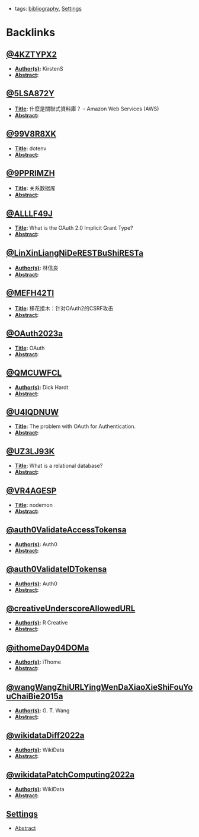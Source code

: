 - tags: [bibliography](<bibliography.md>), [Settings](<Settings.md>)

# Backlinks
## [@4KZTYPX2](<@4KZTYPX2.md>)
- **[Author(s)](<Author(s).md>):** KirstenS
- **[Abstract](<Abstract.md>):**

## [@5LSA872Y](<@5LSA872Y.md>)
- **[Title](<Title.md>):** 什麼是關聯式資料庫？ – Amazon Web Services (AWS)
- **[Abstract](<Abstract.md>):**

## [@99V8R8XK](<@99V8R8XK.md>)
- **[Title](<Title.md>):** dotenv
- **[Abstract](<Abstract.md>):**

## [@9PPRIMZH](<@9PPRIMZH.md>)
- **[Title](<Title.md>):** 关系数据库
- **[Abstract](<Abstract.md>):**

## [@ALLLF49J](<@ALLLF49J.md>)
- **[Title](<Title.md>):** What is the OAuth 2.0 Implicit Grant Type?
- **[Abstract](<Abstract.md>):**

## [@LinXinLiangNiDeRESTBuShiRESTa](<@LinXinLiangNiDeRESTBuShiRESTa.md>)
- **[Author(s)](<Author(s).md>):** 林信良
- **[Abstract](<Abstract.md>):**

## [@MEFH42TI](<@MEFH42TI.md>)
- **[Title](<Title.md>):** 移花接木：针对OAuth2的CSRF攻击
- **[Abstract](<Abstract.md>):**

## [@OAuth2023a](<@OAuth2023a.md>)
- **[Title](<Title.md>):** OAuth
- **[Abstract](<Abstract.md>):**

## [@QMCUWFCL](<@QMCUWFCL.md>)
- **[Author(s)](<Author(s).md>):** Dick Hardt
- **[Abstract](<Abstract.md>):**

## [@U4IQDNUW](<@U4IQDNUW.md>)
- **[Title](<Title.md>):** The problem with OAuth for Authentication.
- **[Abstract](<Abstract.md>):**

## [@UZ3LJ93K](<@UZ3LJ93K.md>)
- **[Title](<Title.md>):** What is a relational database?
- **[Abstract](<Abstract.md>):**

## [@VR4AGESP](<@VR4AGESP.md>)
- **[Title](<Title.md>):** nodemon
- **[Abstract](<Abstract.md>):**

## [@auth0ValidateAccessTokensa](<@auth0ValidateAccessTokensa.md>)
- **[Author(s)](<Author(s).md>):** Auth0
- **[Abstract](<Abstract.md>):**

## [@auth0ValidateIDTokensa](<@auth0ValidateIDTokensa.md>)
- **[Author(s)](<Author(s).md>):** Auth0
- **[Abstract](<Abstract.md>):**

## [@creativeUnderscoreAllowedURL](<@creativeUnderscoreAllowedURL.md>)
- **[Author(s)](<Author(s).md>):** R Creative
- **[Abstract](<Abstract.md>):**

## [@ithomeDay04DOMa](<@ithomeDay04DOMa.md>)
- **[Author(s)](<Author(s).md>):** iThome
- **[Abstract](<Abstract.md>):**

## [@wangWangZhiURLYingWenDaXiaoXieShiFouYouChaiBie2015a](<@wangWangZhiURLYingWenDaXiaoXieShiFouYouChaiBie2015a.md>)
- **[Author(s)](<Author(s).md>):** G. T. Wang
- **[Abstract](<Abstract.md>):**

## [@wikidataDiff2022a](<@wikidataDiff2022a.md>)
- **[Author(s)](<Author(s).md>):** WikiData
- **[Abstract](<Abstract.md>):**

## [@wikidataPatchComputing2022a](<@wikidataPatchComputing2022a.md>)
- **[Author(s)](<Author(s).md>):** WikiData
- **[Abstract](<Abstract.md>):**

## [Settings](<Settings.md>)
- [Abstract](<Abstract.md>)

